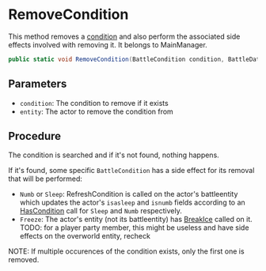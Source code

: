 # RemoveCondition
This method removes a [condition](../Conditions.md) and also perform the associated side effects involved with removing it. It belongs to MainManager.

```cs
public static void RemoveCondition(BattleCondition condition, BattleData entity)

```

## Parameters

- `condition`: The condition to remove if it exists
- `entity`: The actor to remove the condition from

## Procedure

The condition is searched and if it's not found, nothing happens.

If it's found, some specific `BattleCondition` has a side effect for its removal that will be performed:

- `Numb` or `Sleep`: RefreshCondition is called on the actor's battleentity which updates the actor's `isasleep` and `isnumb` fields according to an [HasCondition](HasCondition.md) call for `Sleep` and `Numb` respectively.
- `Freeze`: The actor's entity (not its battleentity) has [BreakIce](../../../Entities/EntityControl/Notable%20methods/Freeze%20handling.md) called on it. TODO: for a player party member, this might be useless and have side effects on the overworld entity, recheck

NOTE: If multiple occurences of the condition exists, only the first one is removed.
